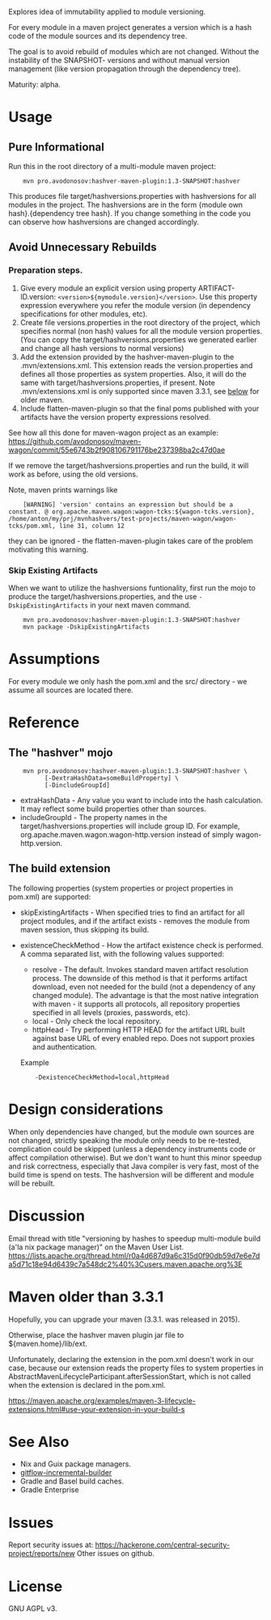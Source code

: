 Explores idea of immutability applied to module versioning.

For every module in a maven project generates a version which is a
hash code of the module sources and its dependency tree.

The goal is to avoid rebuild of modules which are not changed. Without the
instability of the SNAPSHOT- versions and without manual version management
(like version propagation through the dependency tree).

Maturity: alpha.

# Usage

## Pure Informational
Run this in the root directory of a multi-module maven project:

        mvn pro.avodonosov:hashver-maven-plugin:1.3-SNAPSHOT:hashver
    
This produces file target/hashversions.properties with hashversions for 
all modules in the project. The hashversions are in the form
{module own hash}.{dependency tree hash}. If you change something in the code
you can observe how hashversions are changed accordingly.

## Avoid Unnecessary Rebuilds

### Preparation steps.

1. Give every module an explicit version using property ARTIFACT-ID.version:
   `<version>${mymodule.version}</version>`. Use this property
   expression everywhere you refer the module version (in dependency
   specifications for other modules, etc).
1. Create file versions.properties in the root directory of the project,
   which specifies normal (non hash) values for all the module version
   properties.
   (You can copy the target/hashversions.properties we generated earlier and
   change all hash versions to normal versions)
1. Add the extension provided by the hashver-maven-plugin to the 
   .mvn/extensions.xml. This extension reads the version.properties
   and defines all those properties as system properties.
   Also, it will do the same with target/hashversions.properties, if present.
   Note .mvn/extensions.xml is only supported since maven 3.3.1,
   see [below](#maven-older-than-331) for older maven.
1. Include flatten-maven-plugin so that the final poms published with your
   artifacts have the version property expressions resolved.

See how all this done for maven-wagon project as an example:
https://github.com/avodonosov/maven-wagon/commit/55e6743b2f908106791176be237398ba2c47d0ae

If we remove the target/hashversions.properties and run the build, it will
work as before, using the old versions.

Note, maven prints warnings like
```text
    [WARNING] 'version' contains an expression but should be a constant. @ org.apache.maven.wagon:wagon-tcks:${wagon-tcks.version}, /home/anton/my/prj/mvnhashvers/test-projects/maven-wagon/wagon-tcks/pom.xml, line 31, column 12
```
they can be ignored - the flatten-maven-plugin takes care of the problem motivating this warning.

### Skip Existing Artifacts

When we want to utilize the hashversions funtionality, first run the mojo
to produce the target/hashversions.properties, and the use
`-DskipExistingArtifacts` in your next maven command.

```shell script
    mvn pro.avodonosov:hashver-maven-plugin:1.3-SNAPSHOT:hashver
    mvn package -DskipExistingArtifacts
```
    
# Assumptions
For every module we only hash the pom.xml and the src/ directory - we assume
all sources are located there.

# Reference

## The "hashver" mojo

```shell script
    mvn pro.avodonosov:hashver-maven-plugin:1.3-SNAPSHOT:hashver \
          [-DextraHashData=someBuildProperty] \
          [-DincludeGroupId]
```

- extraHashData - Any value you want to include into the hash calculation.
  It may reflect some build properties other than sources.
- includeGroupId - The property names in the target/hashversions.properties
  will include group ID. For example, org.apache.maven.wagon.wagon-http.version
  instead of simply wagon-http.version.

## The build extension

The following properties (system properties or project properties in pom.xml)
are supported:

- skipExistingArtifacts - When specified tries to find an artifact for all
  project modules, and if the artifact exists - removes the module from
  maven session, thus skipping its build. 
- existenceCheckMethod - How the artifact existence check is performed.
  A comma separated list, with the following values supported:
  - resolve - The default. Invokes standard maven artifact resolution
    process. The downside of this method is that it performs artifact download,
    even not needed for the build (not a dependency of any changed module).
    The advantage is that the most native integration with maven - it supports
    all protocols, all repository properties specified in all levels
    (proxies, passwords, etc). 
  - local - Only check the local repository.
  - httpHead - Try performing HTTP HEAD for the artifact URL built against
    base URL of every enabled repo. Does not support proxies and authentication.
    
  Example
  ```shell script
      -DexistenceCheckMethod=local,httpHead
  ```

# Design considerations
When only dependencies have changed, but the module own sources are not changed,
strictly speaking the module only needs to be re-tested, complication could
be skipped (unless a dependency instruments code or affect compilation otherwise).
But we don't want to hunt this minor speedup and risk correctness, especially
that Java compiler is very fast, most of the build time is spend on tests.
The hashversion will be different and module will be rebuilt.

# Discussion
Email thread with title
"versioning by hashes to speedup multi-module build (a'la nix package manager)"
on the Maven User List.
https://lists.apache.org/thread.html/r0a4d687d9a6c315d0f90db59d7e6e7da5d71c18e94d6439c7a548dc2%40%3Cusers.maven.apache.org%3E

# Maven older than 3.3.1
Hopefully, you can upgrade your maven (3.3.1. was released in 2015).

Otherwise, place the hashver maven plugin jar file to ${maven.home}/lib/ext.

Unfortunately, declaring the extension in the pom.xml
doesn't work in our case, because our extension reads the property files
to system properties in AbstractMavenLifecycleParticipant.afterSessionStart,
which is not called when the extension is declared in the pom.xml.

https://maven.apache.org/examples/maven-3-lifecycle-extensions.html#use-your-extension-in-your-build-s

# See Also
- Nix and Guix package managers.
- [gitflow-incremental-builder](https://github.com/vackosar/gitflow-incremental-builder/issues)
- Gradle and Basel build caches.
- Gradle Enterprise

# Issues
Report security issues at: https://hackerone.com/central-security-project/reports/new 
Other issues on github.

# License
GNU AGPL v3.
